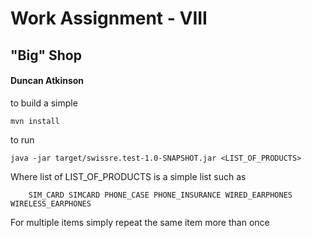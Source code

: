 # Work Assignment - VIII
## "Big" Shop

#### Duncan Atkinson

to build a simple

    mvn install

to run

    java -jar target/swissre.test-1.0-SNAPSHOT.jar <LIST_OF_PRODUCTS>
    
Where list of LIST_OF_PRODUCTS is a simple list such as

        SIM_CARD SIMCARD PHONE_CASE PHONE_INSURANCE WIRED_EARPHONES WIRELESS_EARPHONES
        
For multiple items simply repeat the same item more than once